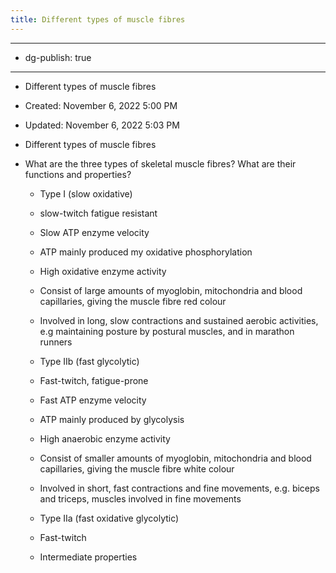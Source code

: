 ```yaml
---
title: Different types of muscle fibres
---
```


- --

- dg-publish: true

- --

- Different types of muscle fibres

- Created: November 6, 2022 5:00 PM

- Updated: November 6, 2022 5:03 PM

- Different types of muscle fibres

- What are the three types of skeletal muscle fibres? What are their functions and properties?
	 - Type I (slow oxidative)

	 - slow-twitch fatigue resistant

	 - Slow ATP enzyme velocity

	 - ATP mainly produced my oxidative phosphorylation

	 - High oxidative enzyme activity

	 - Consist of large amounts of myoglobin, mitochondria and blood capillaries, giving the muscle fibre red colour

	 - Involved in long, slow contractions and sustained aerobic activities, e.g maintaining posture by postural muscles, and in marathon runners

	 - Type IIb (fast glycolytic)

	 - Fast-twitch, fatigue-prone

	 - Fast ATP enzyme velocity

	 - ATP mainly produced by glycolysis

	 - High anaerobic enzyme activity

	 - Consist of smaller amounts of myoglobin, mitochondria and blood capillaries, giving the muscle fibre white colour

	 - Involved in short, fast contractions and fine movements, e.g. biceps and triceps, muscles involved in fine movements

	 - Type IIa (fast oxidative glycolytic)

	 - Fast-twitch

	 - Intermediate properties
